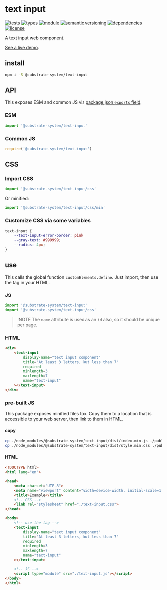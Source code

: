 # text input
![tests](https://github.com/substrate-system/text-input/actions/workflows/nodejs.yml/badge.svg)
[![types](https://img.shields.io/npm/types/@substrate-system/text-input?style=flat-square)](README.md)
[![module](https://img.shields.io/badge/module-ESM%2FCJS-blue?style=flat-square)](README.md)
[![semantic versioning](https://img.shields.io/badge/semver-2.0.0-blue?logo=semver&style=flat-square)](https://semver.org/)
[![dependencies](https://img.shields.io/badge/dependencies-zero-brightgreen.svg?style=flat-square)](package.json)
[![license](https://img.shields.io/badge/license-MIT-brightgreen.svg?style=flat-square)](LICENSE)

A text input web component.

[See a live demo](https://substrate-system.github.io/text-input/).

<!-- toc -->

## install

```sh
npm i -S @substrate-system/text-input
```

## API
This exposes ESM and common JS via [package.json `exports` field](https://nodejs.org/api/packages.html#exports).

### ESM
```js
import '@substrate-system/text-input'
```

### Common JS
```js
require('@substrate-system/text-input')
```

## CSS

### Import CSS

```js
import '@substrate-system/text-input/css'
```

Or minified:
```js
import '@substrate-system/text-input/css/min'
```

### Customize CSS via some variables

```css
text-input {
    --text-input-error-border: pink;
    --gray-text: #999999;
    --radius: 4px;
}
```

## use

This calls the global function `customElements.define`. Just import, then use
the tag in your HTML.

### JS
```js
import '@substrate-system/text-input'
import '@substrate-system/text-input/css'
```

> !NOTE
> The `name` attribute is used as an `id` also, so it should be unique
> per page.

### HTML
```html
<div>
    <text-input
        display-name="text input component"
        title="At least 3 letters, but less than 7"
        required
        minlength=3
        maxlength=7
        name="text-input"
    ></text-input>
</div>
```

### pre-built JS
This package exposes minified files too. Copy them to a location that is
accessible to your web server, then link to them in HTML.

#### copy
```sh
cp ./node_modules/@substrate-system/text-input/dist/index.min.js ./public/text-input.js
cp ./node_modules/@substrate-system/text-input/dist/style.min.css ./public/text-input.css
```

#### HTML
```html
<!DOCTYPE html>
<html lang="en">

<head>
    <meta charset="UTF-8">
    <meta name="viewport" content="width=device-width, initial-scale=1.0">
    <title>Example</title>
    <!-- CSS -->
    <link rel="stylesheet" href="./text-input.css">
</head>

<body>
    <!-- use the tag -->
    <text-input
        display-name="text input component"
        title="At least 3 letters, but less than 7"
        required
        minlength=3
        maxlength=7
        name="text-input"
    ></text-input>

    <!-- JS -->
    <script type="module" src="./text-input.js"></script>
</body>
</html>
```
